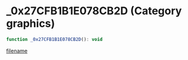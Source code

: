 # _0x27CFB1B1E078CB2D (Category graphics)

```js
function _0x27CFB1B1E078CB2D(): void
```

[filename](_0x27CFB1B1E078CB2D_m.md ':include')
